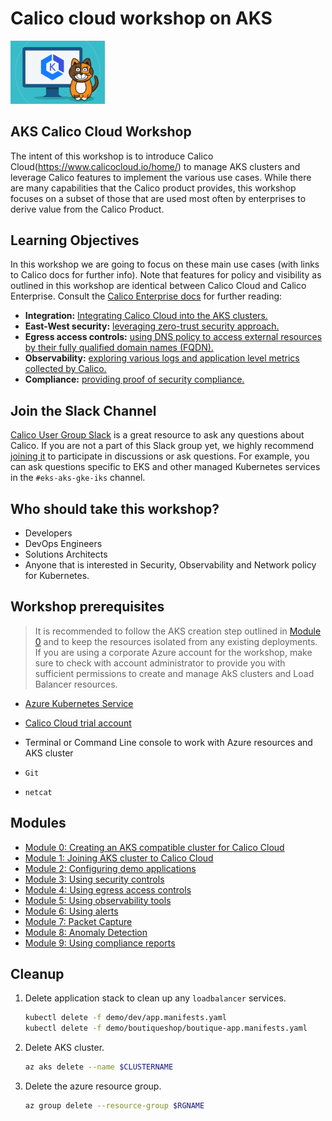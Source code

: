 # Calico cloud workshop on AKS

<img src="img/calico-on-aks.png" alt="Calicocloud on AKS" width="30%"/>

## AKS Calico Cloud Workshop

The intent of this workshop is to introduce Calico Cloud(https://www.calicocloud.io/home/) to manage AKS clusters and leverage Calico features to implement the various use cases. While there are many capabilities that the Calico product provides, this workshop focuses on a subset of those that are used most often by enterprises to derive value from the Calico Product. 


## Learning Objectives

In this workshop we are going to focus on these main use cases (with links to Calico docs for further info). Note that features for policy and visibility as outlined in this workshop are identical between Calico Cloud and Calico Enterprise. Consult the [Calico Enterprise docs](https://docs.tigera.io/) for further reading:

- **Integration:** [Integrating Calico Cloud into the AKS clusters.](https://docs.calicocloud.io/install/system-requirements)
- **East-West security:** [leveraging zero-trust security approach.](https://docs.tigera.io/security/adopt-zero-trust)
- **Egress access controls:** [using DNS policy to access external resources by their fully qualified domain names (FQDN).](https://docs.calicocloud.io/use-cases/security-controls/global-egress)
- **Observability:** [exploring various logs and application level metrics collected by Calico.](https://docs.calicocloud.io/use-cases/troubleshoot-apps)
- **Compliance:** [providing proof of security compliance.](https://docs.tigera.io/compliance/)

## Join the Slack Channel

[Calico User Group Slack](https://slack.projectcalico.org/) is a great resource to ask any questions about Calico. If you are not a part of this Slack group yet, we highly recommend [joining it](https://slack.projectcalico.org/) to participate in discussions or ask questions. For example, you can ask questions specific to EKS and other managed Kubernetes services in the `#eks-aks-gke-iks` channel.

## Who should take this workshop?
- Developers
- DevOps Engineers
- Solutions Architects
- Anyone that is interested in Security, Observability and Network policy for Kubernetes.


## Workshop prerequisites

>It is recommended to follow the AKS creation step outlined in [Module 0](modules/creating-aks-cluster.md) and to keep the resources isolated from any existing deployments. If you are using a corporate Azure account for the workshop, make sure to check with account administrator to provide you with sufficient permissions to create and manage AkS clusters and Load Balancer resources.

- [Azure Kubernetes Service](https://github.com/Azure/kubernetes-hackfest/blob/master/labs/networking/network-policy/)
- [Calico Cloud trial account](https://www.calicocloud.io/home)
- Terminal or Command Line console to work with Azure resources and AKS cluster
 
- `Git`
- `netcat`

## Modules

- [Module 0: Creating an AKS compatible cluster for Calico Cloud](modules/creating-aks-cluster.md)
- [Module 1: Joining AKS cluster to Calico Cloud](modules/joining-aks-to-calico-cloud.md)
- [Module 2: Configuring demo applications](modules/configuring-demo-apps.md)
- [Module 3: Using security controls](modules/using-security-controls.md)
- [Module 4: Using egress access controls](modules/using-egress-access-controls.md)
- [Module 5: Using observability tools](modules/using-observability-tools.md)
- [Module 6: Using alerts](modules/using-alerts.md)
- [Module 7: Packet Capture](modules/packet-capture.md)
- [Module 8: Anomaly Detection](modules/anomaly-detection.md)
- [Module 9: Using compliance reports](modules/using-compliance-reports.md)


## Cleanup

1. Delete application stack to clean up any `loadbalancer` services.

    ```bash
    kubectl delete -f demo/dev/app.manifests.yaml
    kubectl delete -f demo/boutiqueshop/boutique-app.manifests.yaml
    ```

2. Delete AKS cluster.

    ```bash
    az aks delete --name $CLUSTERNAME
    ```

3. Delete the azure resource group. 

    ```bash
    az group delete --resource-group $RGNAME
    ```



